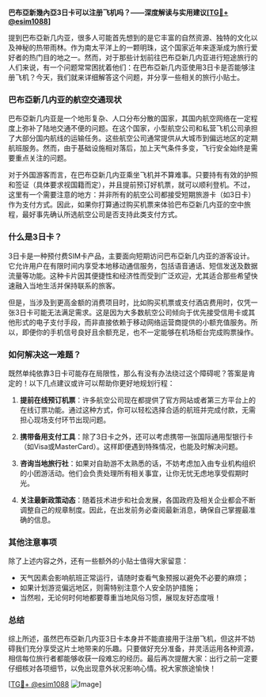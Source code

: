 **巴布亞新幾內亞3日卡可以注册飞机吗？——深度解读与实用建议[[TG💪+ @esim1088](https://t.me/s/esim1088)]**

提到巴布亞新几内亚，很多人可能首先想到的是它丰富的自然资源、独特的文化以及神秘的热带雨林。作为南太平洋上的一颗明珠，这个国家近年来逐渐成为旅行爱好者的热门目的地之一。然而，对于那些计划前往巴布亞新几内亚进行短途旅行的人们来说，有一个问题常常困扰着他们：在巴布亞新几内亚使用3日卡是否能够注册飞机？今天，我们就来详细解答这个问题，并分享一些相关的旅行小贴士。

### 巴布亞新几内亚的航空交通现状

巴布亞新几内亚是一个地形复杂、人口分布分散的国家，其国内航空网络在一定程度上弥补了陆地交通不便的问题。在这个国家，小型航空公司和私营飞机公司承担了大部分国内航线的运输任务。这些航空公司通常提供从大城市到偏远地区的定期航班服务。然而，由于基础设施相对落后，加上天气条件多变，飞行安全始终是需要重点关注的问题。

对于外国游客而言，在巴布亞新几内亚乘坐飞机并不算难事。只要持有有效的护照和签证（具体要求视国籍而定），并且提前预订好机票，就可以顺利登机。不过，这里有一个需要注意的地方：并非所有的航空公司都接受短期旅游卡（如3日卡）作为支付方式。因此，如果你打算通过购买机票来体验巴布亞新几内亚的空中旅程，最好事先确认所选航空公司是否支持此类支付方式。

### 什么是3日卡？

3日卡是一种预付费SIM卡产品，主要面向短期访问巴布亞新几内亚的游客设计。它允许用户在有限时间内享受本地移动通信服务，包括语音通话、短信发送及数据流量等功能。这种卡片因其便捷性和经济性而受到广泛欢迎，尤其适合那些希望快速融入当地生活并保持联系的旅客。

但是，当涉及到更高金额的消费项目时，比如购买机票或支付酒店费用时，仅凭一张3日卡可能无法满足需求。这是因为大多数航空公司倾向于优先接受信用卡或其他形式的电子支付手段，而非直接依赖于移动网络运营商提供的小额充值服务。所以，即便你的手机信号良好且余额充足，也不一定能够在机场柜台完成购票操作。

### 如何解决这一难题？

既然单纯依靠3日卡可能存在局限性，那么有没有办法绕过这个障碍呢？答案是肯定的！以下几点建议或许可以帮助你更好地规划行程：

1. **提前在线预订机票**：许多航空公司现在都提供了官方网站或者第三方平台上的在线订票功能。通过这种方式，你可以轻松选择合适的航班并完成付款，无需担心现场支付环节出现问题。
   
2. **携带备用支付工具**：除了3日卡之外，还可以考虑携带一张国际通用型银行卡（如Visa或MasterCard）。这样即便遇到特殊情况，也能及时解决问题。

3. **咨询当地旅行社**：如果对自助游不太熟悉的话，不妨考虑加入由专业机构组织的小团游活动。他们会负责处理所有相关事宜，让你无忧无虑地享受假期时光。

4. **关注最新政策动态**：随着技术进步和社会发展，各国政府及相关企业都会不断调整自己的规章制度。因此，在出发前务必查阅最新消息，确保自己掌握最准确的信息。

### 其他注意事项

除了上述内容之外，还有一些额外的小贴士值得大家留意：

- 天气因素会影响航班正常运行，请随时查看气象预报以避免不必要的麻烦；
- 如果计划游览偏远地区，则需特别注意个人安全防护措施；
- 当然啦，无论何时何地都要尊重当地风俗习惯，展现友好态度哦！

### 总结

综上所述，虽然巴布亞新几内亚3日卡本身并不能直接用于注册飞机，但这并不妨碍我们充分享受这片土地带来的乐趣。只要做好充分准备，并灵活运用各种资源，相信每位旅行者都能够收获一段难忘的经历。最后再次提醒大家：出行之前一定要仔细核对各项细节，以免出现意外状况影响心情。祝大家旅途愉快！

[[TG💪+ @esim1088](https://t.me/s/esim1088) ![Image](https://i.postimg.cc/4NQfJmqS/Snipaste-2025-05-13-00-14-12.png)]